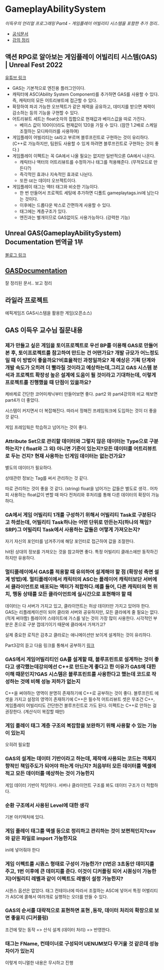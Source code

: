 # GameplayAbilitySystem

*이득우의 언리얼 프로그래밍 Part4 - 게임플레이 어빌리티 시스템을 포함한 추가 정리..*

- [공식문서](https://docs.unrealengine.com/5.3/ko/gameplay-ability-system-for-unreal-engine/)
- [강의 정리](https://github.com/futurelabunseen/B-JeonganLee/blob/main/Document/StudyNote/UnrealLecture/Part4/README.md)

## 액션 RPG로 알아보는 게임플레이 어빌리티 시스템(GAS) | Unreal Fest 2022

[유튜브 링크](https://www.youtube.com/watch?v=vknzNVYJjr4)

- GAS는 기본적으로 엔진용 플러그인이다.
- 캐릭터에 ASC(Ability System Component)를 추가하면 GAS를 사용할 수 있다. 즉, 캐릭터의 모든 어트리뷰트에 접근할 수 있다.
- 확장하여 파괴 가능한 오브젝트가 같은 체력을 공유하고, 데미지를 받으면 체력이 감소하는 등의 기능을 구현할 수 있다.
- 어트리뷰트 세트는 float숫자의 집합으로 현재값과 베이스값을 따로 가진다.
  - 베이스 값이 100이더라도 현재값이 120을 가질 수 있다. (잠깐 1.2배로 스케일 조절하는 모디파이러를 사용하여)
- 게임플레이 어빌리티는 `GA`라고 부르며 블루프린트로 구현하는 것이 유리하다. (C++로 가능하지만, 팀원도 사용할 수 있게 하려면 블루프린트로 구현하는 것이 좋다.)
- 게임플레이 이펙트는 꼭 GA에서 나올 필요는 없지만 일반적으론 GA에서 나온다.
  - 캐릭터나 액터의 어트리뷰트를 수정하거나 태그를 적용해준다. (무적모드로 만든다?)
  - 즉각적인 효과나 지속적인 효과로 나뉜다.
  - 또한 `GE`는 데이터 오브젝트이다.
- 게임플레이 태그는 액터 태그와 비슷한 기능이다.
  - 한 번 만들어서 프로젝트 세팅에 추가하면 디폴트 gameplaytags.ini에 남는다는 것이다.
  - 이후에는 드롭다운 박스로 간편하게 사용할 수 있다.
  - 태그에는 계층구조가 있다.
  - 엔진과는 별개이므로 GAS없이도 사용가능하다. (강력한 기능)

## Unreal GAS(GameplayAbilitySystem) Documentation 번역글 1부

[블로그 링크](https://kkadalg.tistory.com/29)

## [GASDocumentation](https://github.com/tranek/GASDocumentation)

잘 정리된 문서.. 보고 정리

## 라일라 프로젝트

에픽게임즈 GAS시스템을 활용한 게임(오픈소스)

## GAS 이득우 교수님 질문내용

### 제가 만들고 싶은 게임을 토이프로젝트로 우선 BP를 이용해 GAS로 만들어 본 후, 토이프로젝트를 참고하여 만드는 건 어떤가요? 개발 규모가 어느정도일 때 이 방법이 좋을까요?비효율적인 과정일까요? 제 예상은 기획 단계와 개발 속도가 오히려 더 빨라질 것이라고 예상하는데,그리고 GAS 시스템 분석과 프로젝트 확장성 높은 설계에 도움이 될 것이라고 기대하는데, 이렇게 프로젝트를 진행했을 때 단점이 있을까요?
  
케바케로 간단한 코어미캐닉부터 만들어보면 좋다.
part2 와 part4강의와 비교 해보면 part4가 더 좋았다.

시스템이 커지면서 더 복잡해진다. 따라서 정해진 프레임워크에 도입하는 것이 더 좋을 것 같다.

게임 프레임웍은 학습하고 넘어가는 것이 좋다.

### Attribute Set으로 관리할 데이터와 그렇지 않은 데이터는 Type으로 구분하는지? ( float와 그 외) 아니면 기준이 있는지?모든 데이터를 어트리뷰트로 두는 건지? 현재 사용하는 인게임 데이터는 없는건가요?

별도의 데이터가 필요하다.

상태관련 정보는 Tag를 써서 관리하는 것 같다.

따로 관리하는 것이 좋을 것 같다. (string)
float을 넘어가는 값들은 별도로 생각.. 어차피 사용하는 float값이 변할 때 마다 전처리와 후처리를 통해 다른 데이터의 확장이 가능하다.

### GA에서 게임 어빌리티 1개를 구성하기 위해서 어빌리티 Task로 구분된다고 하셨는데, 어빌리티 Task하나는 어떤 단위로 만든는지(하나의 책임? SRP)그 어빌리티 Task에서 사용하는 값들은 어떻게 가져오는지?

자기 자신의 포인터를 넘겨주기에 해당 포인터로 접근하여 값을 조절한다.

hit된 상대의 정보를 가져오는 것을 참고하면 좋다. 특정 어빌리티 클래스에만 동작하긴 하지만 유용하다.

### 멀티플레이에서 GAS를 적용할 때 유의하여 설계해야 할 점 (확장성 측면 설계 방법)예. 멀티플레이에서 캐릭터의 ASC는 플레이어 캐릭터보단 서버에서 클라이언트로 배포되는 액터가 적합하다.예를 들어, 다른 캐릭터의 현 위치, 행동 상태를 모든 클라이언트에 실시간으로 표현해야 할 때

데이터는 다 서버가 가지고 있고, 클라이언트는 허상 데이터만 가지고 있어야 한다.
GAS는 리플레케이션이 되어 클라와 서버와 공유하지만, 모든 클라에게 줄 필요는 없다. (적게 써야함)
플레이어 스테이트에 가스를 넣는 것이 가장 많이 사용한다.
시각적인 부분은 폰으로 구분 껍데기이기 때문에 클라에서 가져가고?

실제 중요한 로직은 감추고 클라로는 애니메이션만 보이게 설계하는 것이 유리하다.

Part3강의 듣고 다음 링크를 통해서 공부하기  [링크](https://vorixo.github.io/devtricks/gas-replication-proxy/)

### GAS에서 게임어빌리티인 GA를 설계할 때, 블루프린트로 설계하는 것이 좋다고 생각했는데강의에선 C++로 만드는게 좋다고 한 이유가 GAS에 대한 이해 때문인지?GAS 시스템은 블루프린트를 사용한다고 했는데 코드로 작성하는 것에 비해 성능 저하가 없는지

C++을 써야하는 영역이 분명히 존재하기에 C++로 공부하는 것이 좋다.
블루프린트 에셋을 가지고 설정의 영역이 존재하기에 C++은 필수적
어트리뷰트 셋은 무조건 C++, 게임플레이 어빌리티도 간단한건 블루프린트로 가도 된다.
이펙트는 C++로 안하는 걸 권장한다. (계산식이 복잡할 때만)

### 게임 플레이 태그 계층 구조의 복잡함을 보완하기 위해 사용할 수 있는 기능이 있는지

오히려 필요함

### GAS의 설계는 데이터 기반이라고 하는데, 제작에 사용되는 코드는 객체지향적인 책임주도가 되어야 하는게 아닌지? 처음부터 모든 데이터를 엑셀에 적고 모든 데이터를 예상하는 것이 가능한지

게임 데이터 기반이 적당하다. 서버나 클라이언트 구조를 봐도 데이터 구조가 더 적합하다.

### 순환 구조에서 사용된 Level에 대한 생각

기본 아키텍처에 있다.

### 게임 플레이 태그를 엑셀 등으로 정리하고 관리하는 것이 보편적인지?csv와 같은 파일로 import 가능한지요

ini에 넣어줘야 한다

### 게임 이펙트를 시퀀스 형태로 구성이 가능한가? (1번은 3초동안 데미지를 주고, 1번 이후에 큰 데미지를 준다. 이것이 디커플링 되어 시퀀싱이 가능한지)어빌리티 레벨과 같이 이펙트도 레벨이 설정 가능한지?

시퀀스 옵션은 없었다. 태그 컨테이너에 따라서 조절하는
ASC에 넣어서 특정 어벌리티가 ASC에 콜해서 여러개로 실행하는 오더를 만들 수 있다.

### GAS의 순서를 대략적으로 표현하면 표현 ,동작, 데이터 처리의 확장으로 보면 좋을지 (디커플링)

조건에 맞는 동작 => 산식 설계 (데이터 처리) => 반영한다.

### 태그는 FName, 컨테이너로 구성되어 UENUM보다 무거울 것 같은데 성능 차이가 있는지

이렇게 미니멀한 내용은 무시하고 진행
